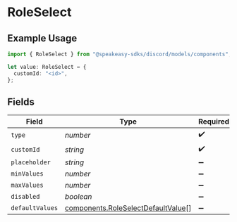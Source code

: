 # RoleSelect

## Example Usage

```typescript
import { RoleSelect } from "@speakeasy-sdks/discord/models/components";

let value: RoleSelect = {
  customId: "<id>",
};
```

## Fields

| Field                                                                                    | Type                                                                                     | Required                                                                                 | Description                                                                              |
| ---------------------------------------------------------------------------------------- | ---------------------------------------------------------------------------------------- | ---------------------------------------------------------------------------------------- | ---------------------------------------------------------------------------------------- |
| `type`                                                                                   | *number*                                                                                 | :heavy_check_mark:                                                                       | N/A                                                                                      |
| `customId`                                                                               | *string*                                                                                 | :heavy_check_mark:                                                                       | N/A                                                                                      |
| `placeholder`                                                                            | *string*                                                                                 | :heavy_minus_sign:                                                                       | N/A                                                                                      |
| `minValues`                                                                              | *number*                                                                                 | :heavy_minus_sign:                                                                       | N/A                                                                                      |
| `maxValues`                                                                              | *number*                                                                                 | :heavy_minus_sign:                                                                       | N/A                                                                                      |
| `disabled`                                                                               | *boolean*                                                                                | :heavy_minus_sign:                                                                       | N/A                                                                                      |
| `defaultValues`                                                                          | [components.RoleSelectDefaultValue](../../models/components/roleselectdefaultvalue.md)[] | :heavy_minus_sign:                                                                       | N/A                                                                                      |